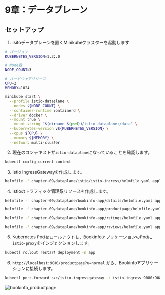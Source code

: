 # 9章：データプレーン

## セットアップ

1. Isitoデータプレーンを置くMinikubeクラスターを起動します

```bash
# バージョン
KUBERNETES_VERSION=1.32.0

# Node数
NODE_COUNT=3

# ハードウェアリソース
CPU=2
MEMORY=1024

minikube start \
  --profile istio-dataplane \
  --nodes ${NODE_COUNT} \
  --container-runtime containerd \
  --driver docker \
  --mount true \
  --mount-string "$(dirname $(pwd))/istio-dataplane:/data" \
  --kubernetes-version v${KUBERNETES_VERSION} \
  --cpus ${CPU} \
  --memory ${MEMORY} \
  --network multi-cluster
```

2. 現在のコンテキストが`istio-dataplane`になっていることを確認します。

```bash
kubectl config current-context
```

3. Istio IngressGatewayを作成します。

```bash
helmfile -f chapter-09/dataplane/istio/istio-ingress/helmfile.yaml apply
```

4. Istioのトラフィック管理系リソースを作成します。

```bash
helmfile -f chapter-09/dataplane/bookinfo-app/details/helmfile.yaml apply

helmfile -f chapter-09/dataplane/bookinfo-app/productpage/helmfile.yaml apply

helmfile -f chapter-09/dataplane/bookinfo-app/ratings/helmfile.yaml apply

helmfile -f chapter-09/dataplane/bookinfo-app/reviews/helmfile.yaml apply
```

5. Kubernetes Podをロールアウトし、BookinfoアプリケーションのPodに`istio-proxy`をインジェクションします。

```bash
kubectl rollout restart deployment -n app
```

6. `http://localhost:9080/productpage?u=normal` から、Bookinfoアプリケーションに接続します。

```bash
kubectl port-forward svc/istio-ingressgateway -n istio-ingress 9080:9080
```

![bookinfo_productpage](../images/bookinfo_productpage.png)
